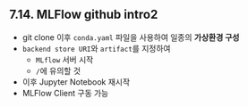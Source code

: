 ## 7.14. MLFlow github intro2
- git clone 이후 `conda.yaml` 파일을 사용하여 일종의 **가상환경 구성**
- `backend store URI`와 `artifact`를 지정하여
  - `MLflow` 서버 시작
  - `/`에 유의할 것
- 이후 Jupyter Notebook 재시작
- MLFlow Client 구동 가능